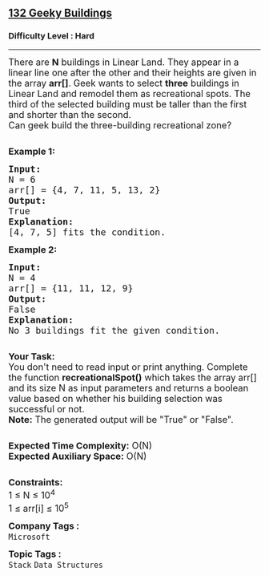 <h2><a href="https://practice.geeksforgeeks.org/problems/132-geeky-buildings--141631/1">132 Geeky Buildings</a></h2><h3>Difficulty Level : Hard</h3><hr><div class="problems_problem_content__Xm_eO"><p><span style="font-size:18px">There are <strong>N</strong> buildings in Linear Land. They appear in a linear line one after the other and their heights are given in the array <strong>arr[]</strong>. Geek wants to select <strong>three</strong> buildings in Linear Land and remodel them as recreational spots. The third of the selected building must be taller than the first and shorter than the second.<br>
Can geek build the three-building recreational zone?&nbsp;</span></p>

<p><br>
<span style="font-size:18px"><strong>Example 1:</strong></span></p>

<pre><span style="font-size:18px"><strong>Input:
</strong>N = 6
arr[] = {4, 7, 11, 5, 13, 2}
<strong>Output:</strong>
True
<strong>Explanation:
</strong>[4, 7, 5] fits the condition. </span>
</pre>

<p><span style="font-size:18px"><strong>Example 2:</strong></span></p>

<pre><span style="font-size:18px"><strong>Input:
</strong>N = 4
arr[] = {11, 11, 12, 9}
<strong>Output:</strong>
False
<strong>Explanation:</strong>
No 3 buildings fit the given condition. </span></pre>

<p><br>
<span style="font-size:18px"><strong>Your Task:</strong><br>
You don't need to read input or print anything. Complete the function <strong>recreationalSpot()</strong> which takes the array arr[] and its size N as input parameters and returns a boolean value based on whether his building selection was successful or not.<br>
<strong>Note:</strong> The generated output will be "True" or "False".</span></p>

<p><br>
<span style="font-size:18px"><strong>Expected Time Complexity:</strong> O(N)<br>
<strong>Expected Auxiliary Space:</strong> O(N)</span></p>

<p><br>
<span style="font-size:18px"><strong>Constraints:</strong><br>
1 ≤ N ≤ 10<sup>4</sup><br>
1 ≤ arr[i] ≤ 10<sup>5</sup></span></p>
</div><p><span style=font-size:18px><strong>Company Tags : </strong><br><code>Microsoft</code>&nbsp;<br><p><span style=font-size:18px><strong>Topic Tags : </strong><br><code>Stack</code>&nbsp;<code>Data Structures</code>&nbsp;